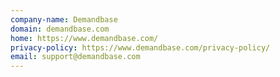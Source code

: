 ```yaml
---
company-name: Demandbase
domain: demandbase.com
home: https://www.demandbase.com/
privacy-policy: https://www.demandbase.com/privacy-policy/
email: support@demandbase.com
---
```




